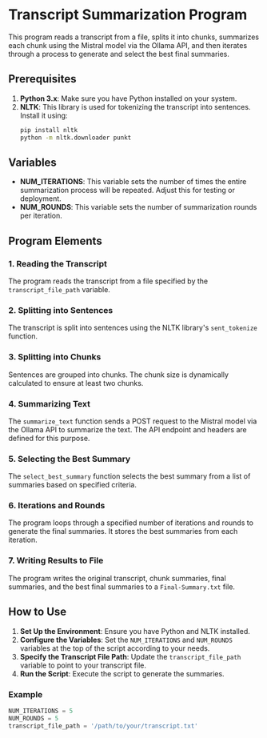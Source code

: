 # Transcript Summarization Program

This program reads a transcript from a file, splits it into chunks, summarizes each chunk using the Mistral model via the Ollama API, and then iterates through a process to generate and select the best final summaries.

## Prerequisites

1. **Python 3.x**: Make sure you have Python installed on your system.
2. **NLTK**: This library is used for tokenizing the transcript into sentences. Install it using:
    ```sh
    pip install nltk
    python -m nltk.downloader punkt
    ```

## Variables

- **NUM_ITERATIONS**: This variable sets the number of times the entire summarization process will be repeated. Adjust this for testing or deployment.
- **NUM_ROUNDS**: This variable sets the number of summarization rounds per iteration.

## Program Elements

### 1. Reading the Transcript

The program reads the transcript from a file specified by the `transcript_file_path` variable.

### 2. Splitting into Sentences

The transcript is split into sentences using the NLTK library's `sent_tokenize` function.

### 3. Splitting into Chunks

Sentences are grouped into chunks. The chunk size is dynamically calculated to ensure at least two chunks.

### 4. Summarizing Text

The `summarize_text` function sends a POST request to the Mistral model via the Ollama API to summarize the text. The API endpoint and headers are defined for this purpose.

### 5. Selecting the Best Summary

The `select_best_summary` function selects the best summary from a list of summaries based on specified criteria.

### 6. Iterations and Rounds

The program loops through a specified number of iterations and rounds to generate the final summaries. It stores the best summaries from each iteration.

### 7. Writing Results to File

The program writes the original transcript, chunk summaries, final summaries, and the best final summaries to a `Final-Summary.txt` file.

## How to Use

1. **Set Up the Environment**: Ensure you have Python and NLTK installed.
2. **Configure the Variables**: Set the `NUM_ITERATIONS` and `NUM_ROUNDS` variables at the top of the script according to your needs.
3. **Specify the Transcript File Path**: Update the `transcript_file_path` variable to point to your transcript file.
4. **Run the Script**: Execute the script to generate the summaries.

### Example

```python
NUM_ITERATIONS = 5
NUM_ROUNDS = 5
transcript_file_path = '/path/to/your/transcript.txt'
